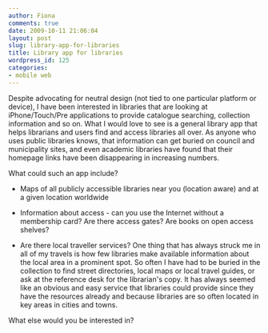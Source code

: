 ```yaml
---
author: Fiona
comments: true
date: 2009-10-11 21:06:04
layout: post
slug: library-app-for-libraries
title: Library app for libraries
wordpress_id: 125
categories:
- mobile web
---
```


Despite advocating for neutral design (not tied to one particular platform or device), I have been interested in libraries that are looking at iPhone/Touch/Pre applications to provide catalogue searching, collection information and so on. What I would love to see is a general library app that helps librarians and users find and access libraries all over. As anyone who uses public libraries knows, that information can get buried on council and municipality sites, and even academic libraries have found that their homepage links have been disappearing in increasing numbers.

What could such an app include?



	
  * Maps of all publicly accessible libraries near you (location aware) and at a given location worldwide

	
  * Information about access - can you use the Internet without a membership card? Are there access gates? Are books on open access shelves?

	
  * Are there local traveller services? One thing that has always struck me in all of my travels is how few libraries make available information about the local area in a prominent spot. So often I have had to be buried in the collection to find street directories, local maps or local travel guides, or ask at the reference desk for the librarian's copy. It has always seemed like an obvious and easy service that libraries could provide since they have the resources already and because libraries are so often located in key areas in cities and towns.

What else would you be interested in?
